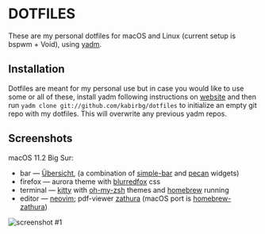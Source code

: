# DOTFILES

These are my personal dotfiles for macOS and Linux (current setup is bspwm + Void), using [yadm](https://yadm.io).

## Installation

Dotfiles are meant for my personal use but in case you would like to use some or all of these, install yadm following instructions on [website](https://yadm.io) and then run `yadm clone git://github.com/kabirbg/dotfiles` to initialize an empty git repo with my dotfiles. This will overwrite any previous yadm repos.

## Screenshots

macOS 11.2 Big Sur: 
- bar — [Übersicht](http://tracesof.net/uebersicht/), (a combination of [simple-bar](https://github.com/Jean-Tinland/simple-bar) and [pecan](https://github.com/zzzeyez/pecan) widgets)
- firefox — aurora theme with [blurredfox](https://github.com/manilarome/blurredfox) css
- terminal — [kitty](https://sw.kovidgoyal.net/kitty/) with [oh-my-zsh](https://ohmyz.sh) themes and [homebrew](https://brew.sh) running
- editor — [neovim](https://neovim.io); pdf-viewer [zathura](https://pwmt.org/projects/zathura/) (macOS port is [homebrew-zathura](https://github.com/zegervdv/homebrew-zathura))

![screenshot #1](screenshot-1.png)
